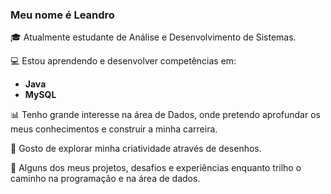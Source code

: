 ### Meu nome é Leandro

🎓 Atualmente estudante de Análise e Desenvolvimento de Sistemas.

💻 Estou aprendendo e desenvolver competências em:
- **Java**
- **MySQL**
  
📊 Tenho grande interesse na área de Dados, onde pretendo aprofundar os meus conhecimentos e construir a minha carreira.

🎨 Gosto de explorar minha criatividade através de desenhos.

🚀 Alguns dos meus projetos, desafios e experiências enquanto trilho o caminho na programação e na área de dados.
